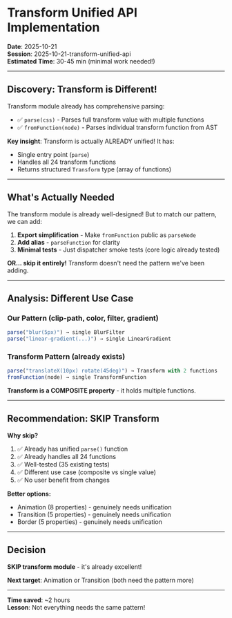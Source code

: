 # Transform Unified API Implementation

**Date**: 2025-10-21  
**Session**: 2025-10-21-transform-unified-api  
**Estimated Time**: 30-45 min (minimal work needed!)

---

## Discovery: Transform is Different!

Transform module already has comprehensive parsing:
- ✅ `parse(css)` - Parses full transform value with multiple functions
- ✅ `fromFunction(node)` - Parses individual transform function from AST

**Key insight**: Transform is actually ALREADY unified! It has:
- Single entry point (`parse`)
- Handles all 24 transform functions
- Returns structured `Transform` type (array of functions)

---

## What's Actually Needed

The transform module is already well-designed! But to match our pattern, we can add:

1. **Export simplification** - Make `fromFunction` public as `parseNode`
2. **Add alias** - `parseFunction` for clarity
3. **Minimal tests** - Just dispatcher smoke tests (core logic already tested)

**OR... skip it entirely!** Transform doesn't need the pattern we've been adding.

---

## Analysis: Different Use Case

### Our Pattern (clip-path, color, filter, gradient)
```typescript
parse("blur(5px)") → single BlurFilter
parse("linear-gradient(...)") → single LinearGradient
```

### Transform Pattern (already exists)
```typescript
parse("translateX(10px) rotate(45deg)") → Transform with 2 functions
fromFunction(node) → single TransformFunction
```

**Transform is a COMPOSITE property** - it holds multiple functions.

---

## Recommendation: SKIP Transform

**Why skip?**
1. ✅ Already has unified `parse()` function
2. ✅ Already handles all 24 functions
3. ✅ Well-tested (35 existing tests)
4. ✅ Different use case (composite vs single value)
5. ✅ No user benefit from changes

**Better options:**
- Animation (8 properties) - genuinely needs unification
- Transition (5 properties) - genuinely needs unification
- Border (5 properties) - genuinely needs unification

---

## Decision

**SKIP transform module** - it's already excellent!

**Next target**: Animation or Transition (both need the pattern more)

---

**Time saved**: ~2 hours  
**Lesson**: Not everything needs the same pattern!

